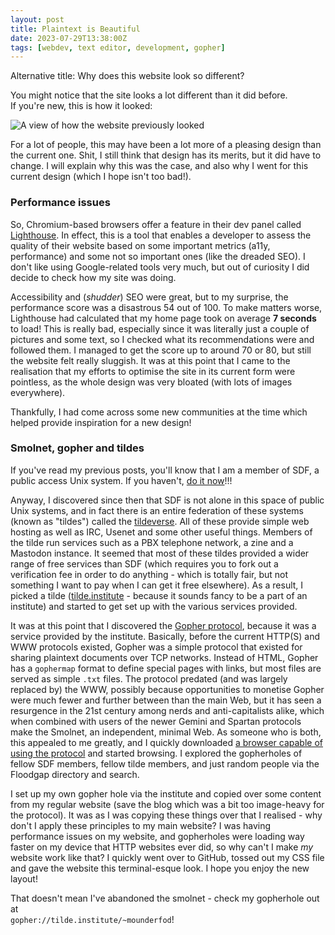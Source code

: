```yaml
---
layout: post
title: Plaintext is Beautiful
date: 2023-07-29T13:38:00Z
tags: [webdev, text editor, development, gopher]
---
```


Alternative title: Why does this website look so different?

You might notice that the site looks a lot different than it did before.<br> If
you're new, this is how it looked:

![A view of how the website previously looked](https://cdn.discordapp.com/attachments/838048982873538572/1134865644014280856/image.png)

For a lot of people, this may have been a lot more of a pleasing design than the
current one. Shit, I still think that design has its merits, but it did have to
change. I will explain why this was the case, and also why I went for this
current design (which I hope isn't too bad!).

### Performance issues

So, Chromium-based browsers offer a feature in their dev panel called
[Lighthouse](https://developer.chrome.com/docs/lighthouse/overview/). In effect,
this is a tool that enables a developer to assess the quality of their website
based on some important metrics (a11y, performance) and some not so important
ones (like the dreaded SEO). I don't like using Google-related tools very much,
but out of curiosity I did decide to check how my site was doing.

Accessibility and (_shudder_) SEO were great, but to my surprise, the
performance score was a disastrous 54 out of 100. To make matters worse,
Lighthouse had calculated that my home page took on average **7 seconds** to
load! This is really bad, especially since it was literally just a couple of pictures
and some text, so I checked what its recommendations were and followed them. I
managed to get the score up to around 70 or 80, but still the website felt
really sluggish. It was at this point that I came to the realisation that my efforts to optimise
the site in its current form were pointless, as the whole design was very
bloated (with lots of images everywhere).

Thankfully, I had come across some new communities at the time which helped
provide inspiration for a new design!

### Smolnet, gopher and tildes

If you've read my previous posts, you'll know that I am a member of SDF, a
public access Unix system. If you haven't, [do it now](/2023/07/11/enter-the-fediverse)!!!

Anyway, I discovered since then that SDF is not alone in this space of public Unix systems,
and in fact there is an entire federation of these systems (known as "tildes") called the
[tildeverse](https://tildeverse.org). All of these provide simple web hosting as well as
IRC, Usenet and some other useful things. Members of the tilde run services such as a
PBX telephone network, a zine and a Mastodon instance. It seemed that most of these tildes 
provided a wider range of free services than SDF (which
requires you to fork out a verification fee in order to do anything - which is totally
fair, but not something I want to pay when I can get it free elsewhere). As a result, I picked
a tilde ([tilde.institute](https://tilde.institute) - because it sounds fancy to be a part of an
institute) and started to get set up with the various services provided.

It was at this point that I discovered the [Gopher protocol](https://en.wikipedia.org/wiki/Gopher_(protocol)),
because it was a service provided by the institute. Basically, before the current HTTP(S) and WWW protocols
existed, Gopher was a simple protocol that existed for sharing plaintext documents over TCP networks.
Instead of HTML, Gopher has a `gophermap` format to define special pages with links, but most files are served
as simple `.txt` files. The protocol predated (and was largely replaced by) the WWW, possibly because
opportunities to monetise Gopher were much fewer and further between than the main Web, but it has seen
a resurgence in the 21st century among nerds and anti-capitalists alike, which when combined with users
of the newer Gemini and Spartan protocols make the Smolnet, an independent, minimal Web.
As someone who is both, this appealed to me greatly, and I quickly downloaded 
[a browser capable of using the protocol](https://gmi.skyjake.fi/lagrange/) and started browsing. I 
explored the gopherholes of fellow SDF members, fellow tilde members, and just random people via the 
Floodgap directory and search. 

I set up my own gopher hole via the institute and copied over some content
from my regular website (save the blog which was a bit too image-heavy for the protocol). It was as I was
copying these things over that I realised - why don't I apply these principles to my main website? I was
having performance issues on my website, and gopherholes were loading way faster on my device that HTTP
websites ever did, so why can't I make *my* website work like that? I quickly went over to GitHub, tossed out 
my CSS file and gave the website this terminal-esque look. I hope you enjoy the new layout!

That doesn't mean I've abandoned the smolnet - check my gopherhole out at <br> `gopher://tilde.institute/~mounderfod`!
